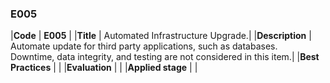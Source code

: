 ### E005

|**Code**           | **E005** |
|**Title**          | Automated Infrastructure Upgrade.|
|**Description**    | Automate update for third party applications, such as databases. <br> Downtime, data integrity, and testing are not considered in this item.|
|**Best Practices** | |
|**Evaluation**     | |
|**Applied stage**  | |
